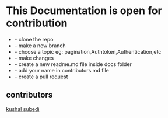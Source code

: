 # This Documentation is open for contribution
 
<ul>
<li> - clone the repo 
<li> - make a new branch
<li> - choose a topic eg: pagination,Authtoken,Authentication,etc
    <li>- make changes
    <li>- create a new readme.md file inside docs folder
   <li> - add your name in contributors.md file
    <li>- create a pull request
</ul>


## contributors

[kushal subedi](https://github.com/kushalsubedi)
